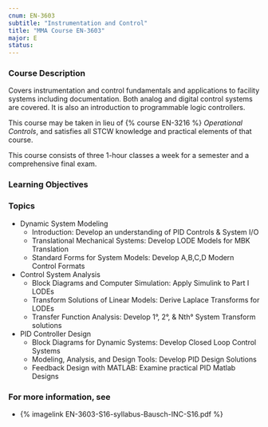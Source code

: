 ```yaml
---
cnum: EN-3603
subtitle: "Instrumentation and Control"
title: "MMA Course EN-3603"
major: E
status: 
---
```


### Course Description

Covers instrumentation and control fundamentals and applications to facility systems including documentation. Both analog and digital control systems are covered. It is also an introduction to programmable logic controllers.

This course may be taken in lieu of {% course EN-3216 %} *Operational Controls*, and satisfies all STCW knowledge and practical elements of that course.

This course consists of three 1-hour classes a week for a semester and a comprehensive final exam.


### Learning Objectives



### Topics

* Dynamic System Modeling
	* Introduction: Develop an understanding of PID Controls & System I/O
	* Translational Mechanical Systems: Develop LODE Models for MBK Translation
	* Standard Forms for System Models: Develop A,B,C,D Modern Control Formats
* Control System Analysis
	* Block Diagrams and Computer Simulation: Apply Simulink to Part I LODEs
	* Transform Solutions of Linear Models: Derive Laplace Transforms for LODEs
	* Transfer Function Analysis: Develop 1°, 2°, & Nth° System Transform solutions
* PID Controller Design
	* Block Diagrams for Dynamic Systems: Develop Closed Loop Control Systems
	* Modeling, Analysis, and Design Tools: Develop PID Design Solutions
	* Feedback Design with MATLAB: Examine practical PID Matlab Designs


### For more information, see 

* {% imagelink EN-3603-S16-syllabus-Bausch-INC-S16.pdf %} 



